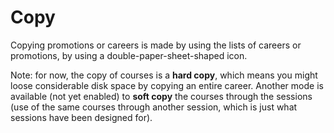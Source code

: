 # Copy

Copying promotions or careers is made by using the lists of careers or promotions, by using a double-paper-sheet-shaped icon.

Note: for now, the copy of courses is a **hard copy**, which means you might loose considerable disk space by copying an entire career. Another mode is available \(not yet enabled\) to **soft copy** the courses through the sessions \(use of the same courses through another session, which is just what sessions have been designed for\).

